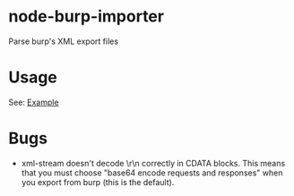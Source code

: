 # node-burp-importer
Parse burp's XML export files

# Usage

See: [Example](examples/dump-burp-xml.js)

# Bugs

* xml-stream doesn't decode \r\n correctly in CDATA blocks. This 
  means that you must choose "base64 encode requests and responses"
  when you export from burp (this is the default).